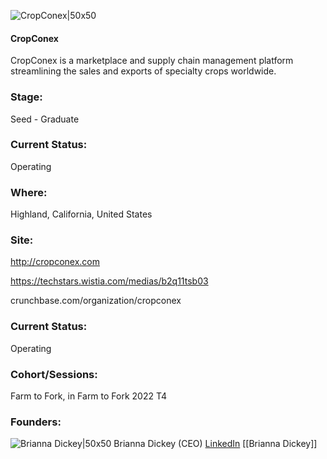 

![CropConex|50x50](https://apimg.techstars.com/connect/images/image_files/62d1a1fc58d57e0008143376/original/CropConexIcon.png)

#### CropConex
CropConex is a marketplace and supply chain management platform streamlining the sales and exports of specialty crops worldwide.

### Stage: 
Seed - Graduate 

### Current Status: 
Operating

### Where:
Highland, California, United States

### Site:
http://cropconex.com

https://techstars.wistia.com/medias/b2q11tsb03

crunchbase.com/organization/cropconex

### Current Status: 
Operating

### Cohort/Sessions: 
Farm to Fork, in Farm to Fork 2022 T4

### Founders: 

![Brianna Dickey|50x50](https://www.f6s.com/static-resource/images/profile-placeholder-user.jpg) Brianna Dickey (CEO) [LinkedIn](https://linkedin.com/in/brianna-dickey) [[Brianna Dickey]]


